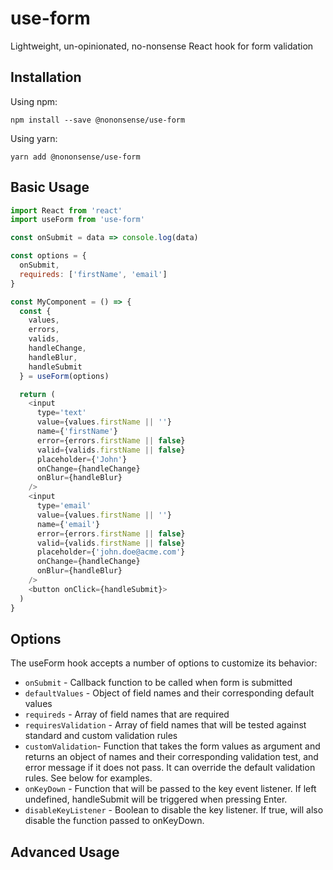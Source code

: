 # use-form

Lightweight, un-opinionated, no-nonsense React hook for form validation

## Installation

Using npm:

```console
npm install --save @nononsense/use-form
```

Using yarn:

```console
yarn add @nononsense/use-form
```

## Basic Usage

```js
import React from 'react'
import useForm from 'use-form'

const onSubmit = data => console.log(data)

const options = {
  onSubmit,
  requireds: ['firstName', 'email']
}

const MyComponent = () => {
  const {
    values,
    errors,
    valids,
    handleChange,
    handleBlur,
    handleSubmit
  } = useForm(options)

  return (
    <input
      type='text'
      value={values.firstName || ''}
      name={'firstName'}
      error={errors.firstName || false}
      valid={valids.firstName || false}
      placeholder={'John'}
      onChange={handleChange}
      onBlur={handleBlur}
    />
    <input
      type='email'
      value={values.firstName || ''}
      name={'email'}
      error={errors.firstName || false}
      valid={valids.firstName || false}
      placeholder={'john.doe@acme.com'}
      onChange={handleChange}
      onBlur={handleBlur}
    />
    <button onClick={handleSubmit}>
  )
}
```

## Options

The useForm hook accepts a number of options to customize its behavior:

- `onSubmit` - Callback function to be called when form is submitted
- `defaultValues` - Object of field names and their corresponding default values
- `requireds` - Array of field names that are required
- `requiresValidation` - Array of field names that will be tested against standard and custom validation rules
- `customValidation`- Function that takes the form values as argument and returns an object of names and their corresponding validation test, and error message if it does not pass. It can override the default validation rules. See below for examples.
- `onKeyDown` - Function that will be passed to the key event listener. If left undefined, handleSubmit will be triggered when pressing Enter.
- `disableKeyListener` - Boolean to disable the key listener. If true, will also disable the function passed to onKeyDown.

## Advanced Usage
